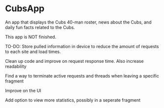 # CubsApp
An app that displays the Cubs 40-man roster, news about the Cubs, and daily fun facts related to the Cubs.

This app is NOT finished.

TO-DO:
Store pulled information in device to reduce the amount of requests to each site and load times.

Clean up code and improve on request response time. Also increase readability

Find a way to terminate active requests and threads when leaving a specific fragment

Improve on the UI

Add option to view more statistics, possibly in a seperate fragment
